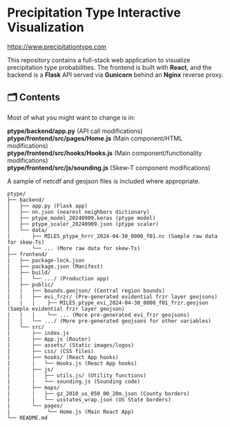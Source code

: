 # Precipitation Type Interactive Visualization

https://www.precipitationtype.com

This repository contains a full-stack web application to visualize precipitation type probabilities. The frontend is built with **React**, and the backend is a **Flask** API served via **Gunicorn** behind an **Nginx** reverse proxy.



## 🗂 Contents

Most of what you might want to change is in:  

**ptype/backend/app.py** (API call modifications)  
**ptype/frontend/src/pages/Home.js** (Main component/HTML modifications)  
**ptype/frontend/src/hooks/Hooks.js** (Main component/functionality modifications)  
**ptype/frontend/src/js/sounding.js** (Skew-T component modifications)  

A sample of netcdf and geojson files is included where appropriate.

<pre><code>ptype/
├── backend/
│   ├── app.py (Flask app)
│   ├── nn.json (nearest neighbors dictionary)
│   ├── ptype_model_20240909.keras (ptype model)
│   ├── ptype_scaler_20240909.json (ptype scaler)
│   └── data/ 
|       ├── MILES_ptype_hrrr_2024-04-30_0000_f01.nc (Sample raw data for skew-Ts)
|       └── ... (More raw data for skew-Ts)
├── frontend/
|   ├── package-lock.json
|   ├── package.json (Manifest)
│   ├── build/
|   |   └── .../ (Production app)
│   ├── public/
|   |   ├── bounds.geojson/ (Central region bounds)
|   |   ├── evi_frzr/ (Pre-generated evidential frzr layer geojsons)
|   |   |    ├── MILES_ptype_evi_2024-04-30_0000_f01_frzr.geojson (Sample evidential frzr layer geojson)
|   |   |    └── ... (More pre-generated evi_frzr geojsons)
|   |   └── .../ (More pre-generated geojsons for other variables)
│   └── src/
|       ├── index.js
|       ├── App.js (Router)
|       ├── assets/ (Static images/logos)
|       ├── css/ (CSS files)
|       ├── hooks/ (React App hooks)
|       |   └── Hooks.js (React App hooks)
|       ├── js/
|       |   ├── utils.js/ (Utility functions)
|       |   └── sounding.js (Sounding code)
|       ├── maps/
|       |   ├── gz_2010_us_050_00_20m.json (County borders)
|       |   └── usstates_wrap.json (US State borders)
|       └── pages/
|            └── Home.js (Main React App)
└── README.md
</code></pre>
